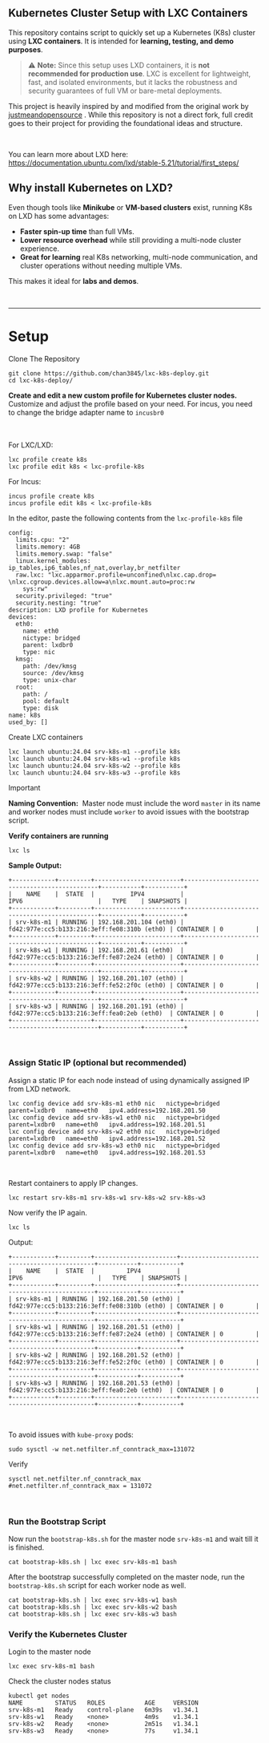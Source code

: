 ## Kubernetes Cluster Setup with LXC Containers
This repository contains script to quickly set up a Kubernetes (K8s) cluster using **LXC containers**. It is intended for **learning, testing, and demo purposes**.

> ⚠️ **Note:** Since this setup uses LXD containers, it is **not recommended for production use**. LXC is excellent for lightweight, fast, and isolated environments, but it lacks the robustness and security guarantees of full VM or bare-metal deployments.


This project is heavily inspired by and modified from the original work by [justmeandopensource](https://github.com/justmeandopensource/kubernetes.git)
. While this repository is not a direct fork, full credit goes to their project for providing the foundational ideas and structure.

<br>


You can learn more about LXD here: https://documentation.ubuntu.com/lxd/stable-5.21/tutorial/first_steps/
<br>


## Why install Kubernetes on LXD?

Even though tools like **Minikube** or **VM-based clusters** exist, running K8s on LXD has some advantages:

- **Faster spin-up time** than full VMs.
- **Lower resource overhead** while still providing a multi-node cluster experience.
- **Great for learning** real K8s networking, multi-node communication, and cluster operations without needing multiple VMs.
    
This makes it ideal for **labs and demos**.

<br>

---

# Setup
Clone The Repository
```shell
git clone https://github.com/chan3845/lxc-k8s-deploy.git
cd lxc-k8s-deploy/
```

**Create and edit a new custom profile for Kubernetes cluster nodes.**
Customize and adjust the profile based on your need. For incus, you need to change the bridge adapter name to `incusbr0`

<br> <br>
For LXC/LXD:
```shell
lxc profile create k8s
lxc profile edit k8s < lxc-profile-k8s
```

For Incus:
```shell
incus profile create k8s
incus profile edit k8s < lxc-profile-k8s
```

In the editor, paste the following contents from the `lxc-profile-k8s` file
```shell
config:
  limits.cpu: "2"
  limits.memory: 4GB
  limits.memory.swap: "false"
  linux.kernel_modules: ip_tables,ip6_tables,nf_nat,overlay,br_netfilter
  raw.lxc: "lxc.apparmor.profile=unconfined\nlxc.cap.drop= \nlxc.cgroup.devices.allow=a\nlxc.mount.auto=proc:rw
    sys:rw"
  security.privileged: "true"
  security.nesting: "true"
description: LXD profile for Kubernetes
devices:
  eth0:
    name: eth0
    nictype: bridged
    parent: lxdbr0
    type: nic
  kmsg:
    path: /dev/kmsg
    source: /dev/kmsg
    type: unix-char
  root:
    path: /
    pool: default
    type: disk
name: k8s
used_by: []
```

Create LXC containers
```shell
lxc launch ubuntu:24.04 srv-k8s-m1 --profile k8s
lxc launch ubuntu:24.04 srv-k8s-w1 --profile k8s
lxc launch ubuntu:24.04 srv-k8s-w2 --profile k8s
lxc launch ubuntu:24.04 srv-k8s-w3 --profile k8s
```

> [!IMPORTANT]
> **Naming Convention:** 
> Master node must include the word `master` in its name and worker nodes must include `worker` to avoid issues with the bootstrap script.

**Verify containers are running**
```shell
lxc ls
```

**Sample Output:**
```shell
+------------+---------+------------------------+----------------------------------------------+-----------+-----------+
|    NAME    |  STATE  |          IPV4          |                     IPV6                     |   TYPE    | SNAPSHOTS |
+------------+---------+------------------------+----------------------------------------------+-----------+-----------+
| srv-k8s-m1 | RUNNING | 192.168.201.104 (eth0) | fd42:977e:cc5:b133:216:3eff:fe08:310b (eth0) | CONTAINER | 0         |
+------------+---------+------------------------+----------------------------------------------+-----------+-----------+
| srv-k8s-w1 | RUNNING | 192.168.201.61 (eth0)  | fd42:977e:cc5:b133:216:3eff:fe87:2e24 (eth0) | CONTAINER | 0         |
+------------+---------+------------------------+----------------------------------------------+-----------+-----------+
| srv-k8s-w2 | RUNNING | 192.168.201.107 (eth0) | fd42:977e:cc5:b133:216:3eff:fe52:2f0c (eth0) | CONTAINER | 0         |
+------------+---------+------------------------+----------------------------------------------+-----------+-----------+
| srv-k8s-w3 | RUNNING | 192.168.201.191 (eth0) | fd42:977e:cc5:b133:216:3eff:fea0:2eb (eth0)  | CONTAINER | 0         |
+------------+---------+------------------------+----------------------------------------------+-----------+-----------+

```
<br>

### Assign Static IP (optional but recommended)

Assign a static IP for each node instead of using dynamically assigned IP from LXD network.

```shell
lxc config device add srv-k8s-m1 eth0 nic   nictype=bridged   parent=lxdbr0   name=eth0   ipv4.address=192.168.201.50
lxc config device add srv-k8s-w1 eth0 nic   nictype=bridged   parent=lxdbr0   name=eth0   ipv4.address=192.168.201.51
lxc config device add srv-k8s-w2 eth0 nic   nictype=bridged   parent=lxdbr0   name=eth0   ipv4.address=192.168.201.52
lxc config device add srv-k8s-w3 eth0 nic   nictype=bridged   parent=lxdbr0   name=eth0   ipv4.address=192.168.201.53
```
<br>

Restart containers to apply IP changes.
```shell
lxc restart srv-k8s-m1 srv-k8s-w1 srv-k8s-w2 srv-k8s-w3
```

Now verify the IP again.
```shell
lxc ls
```
Output:
```shell
+------------+---------+-----------------------+----------------------------------------------+-----------+-----------+
|    NAME    |  STATE  |         IPV4          |                     IPV6                     |   TYPE    | SNAPSHOTS |
+------------+---------+-----------------------+----------------------------------------------+-----------+-----------+
| srv-k8s-m1 | RUNNING | 192.168.201.50 (eth0) | fd42:977e:cc5:b133:216:3eff:fe08:310b (eth0) | CONTAINER | 0         |
+------------+---------+-----------------------+----------------------------------------------+-----------+-----------+
| srv-k8s-w1 | RUNNING | 192.168.201.51 (eth0) | fd42:977e:cc5:b133:216:3eff:fe87:2e24 (eth0) | CONTAINER | 0         |
+------------+---------+-----------------------+----------------------------------------------+-----------+-----------+
| srv-k8s-w2 | RUNNING | 192.168.201.52 (eth0) | fd42:977e:cc5:b133:216:3eff:fe52:2f0c (eth0) | CONTAINER | 0         |
+------------+---------+-----------------------+----------------------------------------------+-----------+-----------+
| srv-k8s-w3 | RUNNING | 192.168.201.53 (eth0) | fd42:977e:cc5:b133:216:3eff:fea0:2eb (eth0)  | CONTAINER | 0         |
+------------+---------+-----------------------+----------------------------------------------+-----------+-----------+ 
```
<br>

To avoid issues with `kube-proxy` pods:
```shell
sudo sysctl -w net.netfilter.nf_conntrack_max=131072
```

Verify
```shell
sysctl net.netfilter.nf_conntrack_max
#net.netfilter.nf_conntrack_max = 131072
```

<br>

### Run the Bootstrap Script
Now run the `bootstrap-k8s.sh` for the master node `srv-k8s-m1` and wait till it is finished.
```shell
cat bootstrap-k8s.sh | lxc exec srv-k8s-m1 bash
```

After the bootstrap successfully completed on the master node, run the `bootstrap-k8s.sh` script for each worker node as well.
```
cat bootstrap-k8s.sh | lxc exec srv-k8s-w1 bash
cat bootstrap-k8s.sh | lxc exec srv-k8s-w2 bash
cat bootstrap-k8s.sh | lxc exec srv-k8s-w3 bash
```

### Verify the Kubernetes Cluster
 Login to the master node
```shell
lxc exec srv-k8s-m1 bash 
```

Check the cluster nodes status
```shell
kubectl get nodes
NAME         STATUS   ROLES           AGE     VERSION
srv-k8s-m1   Ready    control-plane   6m39s   v1.34.1
srv-k8s-w1   Ready    <none>          4m9s    v1.34.1
srv-k8s-w2   Ready    <none>          2m51s   v1.34.1
srv-k8s-w3   Ready    <none>          77s     v1.34.1
```
